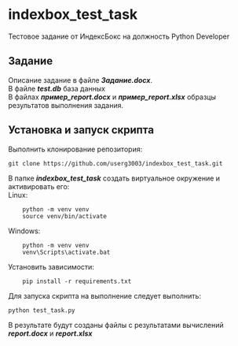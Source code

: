 # indexbox_test_task
Тестовое задание от ИндексБокс на должность Python Developer

## Задание
Описание задание в файле ***Задание.docx***.  
В файле ***test.db*** база данных  
В файлах ***пример_report.docx*** и ***пример_report.xlsx*** образцы результатов
выполнения задания.


## Установка и запуск скрипта

Выполнить клонирование репозитория:

```
git clone https://github.com/userg3003/indexbox_test_task.git
```

В папке ***indexbox_test_task*** создать виртуальное окружение и 
активировать его:   
Linux:
```
    python -m venv venv
    source venv/bin/activate 
```

Windows:
```
    python -m venv venv
    venv\Scripts\activate.bat  
```
Установить зависимости:
```
    pip install -r requirements.txt
```



Для запуска скрипта на выполнение следует выполнить:
```
python test_task.py
```

В результате будут созданы файлы с результатами вычислений ***report.docx*** и ***report.xlsx***


